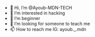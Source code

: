- 👋 Hi, I’m @Ayoub-MDN-TECH
- 👀 I’m interested in hacking
- 🌱 I’m beginner
- 💞️ I’m looking for someone to teach me
- 📫 How to reach me IG: ayoub._.mdn

<!---
Ayoub-MDN-TECH/Ayoub-MDN-TECH is a ✨ special ✨ repository because its `README.md` (this file) appears on your GitHub profile.
You can click the Preview link to take a look at your changes.
--->
